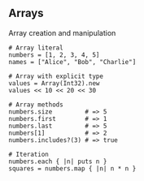 <!-- METADATA
{
  "title": "Crystal Arrays",
  "tags": [
    "crystal",
    "data-structures",
    "arrays"
  ],
  "language": "crystal"
}
-->

## Arrays
Array creation and manipulation
```crystal
# Array literal
numbers = [1, 2, 3, 4, 5]
names = ["Alice", "Bob", "Charlie"]

# Array with explicit type
values = Array(Int32).new
values << 10 << 20 << 30

# Array methods
numbers.size         # => 5
numbers.first        # => 1
numbers.last         # => 5
numbers[1]           # => 2
numbers.includes?(3) # => true

# Iteration
numbers.each { |n| puts n }
squares = numbers.map { |n| n * n }
```
